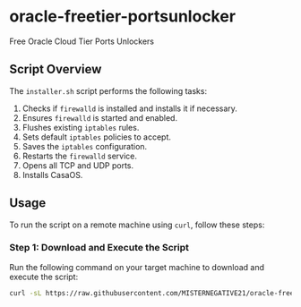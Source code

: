 # oracle-freetier-portsunlocker
Free Oracle Cloud Tier Ports Unlockers
## Script Overview

The `installer.sh` script performs the following tasks:
1. Checks if `firewalld` is installed and installs it if necessary.
2. Ensures `firewalld` is started and enabled.
3. Flushes existing `iptables` rules.
4. Sets default `iptables` policies to accept.
5. Saves the `iptables` configuration.
6. Restarts the `firewalld` service.
7. Opens all TCP and UDP ports.
8. Installs CasaOS.

## Usage

To run the script on a remote machine using `curl`, follow these steps:

### Step 1: Download and Execute the Script

Run the following command on your target machine to download and execute the script:

```sh
curl -sL https://raw.githubusercontent.com/MISTERNEGATIVE21/oracle-freetier-portsunlocker/master/installer.sh | sudo bash
